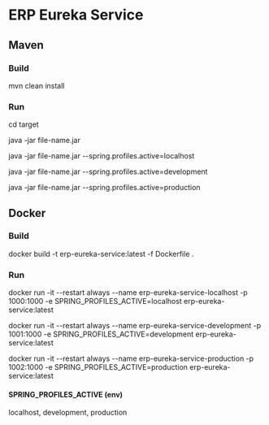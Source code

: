 # ERP Eureka Service

## Maven

### Build

mvn clean install

### Run

cd target

java -jar file-name.jar

java -jar file-name.jar --spring.profiles.active=localhost

java -jar file-name.jar --spring.profiles.active=development

java -jar file-name.jar --spring.profiles.active=production

## Docker

### Build

docker build -t erp-eureka-service:latest -f Dockerfile .

### Run

docker run -it --restart always --name erp-eureka-service-localhost -p 1000:1000 -e SPRING_PROFILES_ACTIVE=localhost erp-eureka-service:latest

docker run -it --restart always --name erp-eureka-service-development -p 1001:1000 -e SPRING_PROFILES_ACTIVE=development erp-eureka-service:latest

docker run -it --restart always --name erp-eureka-service-production -p 1002:1000 -e SPRING_PROFILES_ACTIVE=production erp-eureka-service:latest

#### SPRING_PROFILES_ACTIVE (env)

localhost, development, production
